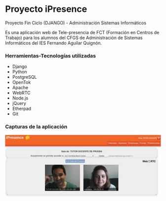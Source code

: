 # Proyecto iPresence
Proyecto Fin Ciclo (DJANGO) - Administración Sistemas Informáticos

Es una aplicación web de Tele-presencia de FCT (Formación en Centros de Trabajo) para los alumnos del CFGS de Administración de Sistemas Informáticos del IES Fernando Aguilar Quignón.

### Herramientas-Tecnologías utilizadas

- Django
- Python
- PostgreSQL
- OpenTok
- Apache
- WebRTC
- Node.js
- jQuery
- Etherpad
- Git

### Capturas de la aplicación

![alt text](https://github.com/toninoes/Proyecto/blob/master/iPresence/a.jpeg)
